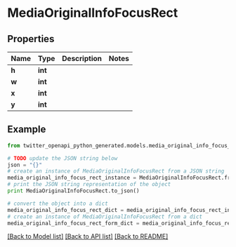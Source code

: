 # MediaOriginalInfoFocusRect


## Properties
Name | Type | Description | Notes
------------ | ------------- | ------------- | -------------
**h** | **int** |  | 
**w** | **int** |  | 
**x** | **int** |  | 
**y** | **int** |  | 

## Example

```python
from twitter_openapi_python_generated.models.media_original_info_focus_rect import MediaOriginalInfoFocusRect

# TODO update the JSON string below
json = "{}"
# create an instance of MediaOriginalInfoFocusRect from a JSON string
media_original_info_focus_rect_instance = MediaOriginalInfoFocusRect.from_json(json)
# print the JSON string representation of the object
print MediaOriginalInfoFocusRect.to_json()

# convert the object into a dict
media_original_info_focus_rect_dict = media_original_info_focus_rect_instance.to_dict()
# create an instance of MediaOriginalInfoFocusRect from a dict
media_original_info_focus_rect_form_dict = media_original_info_focus_rect.from_dict(media_original_info_focus_rect_dict)
```
[[Back to Model list]](../README.md#documentation-for-models) [[Back to API list]](../README.md#documentation-for-api-endpoints) [[Back to README]](../README.md)


